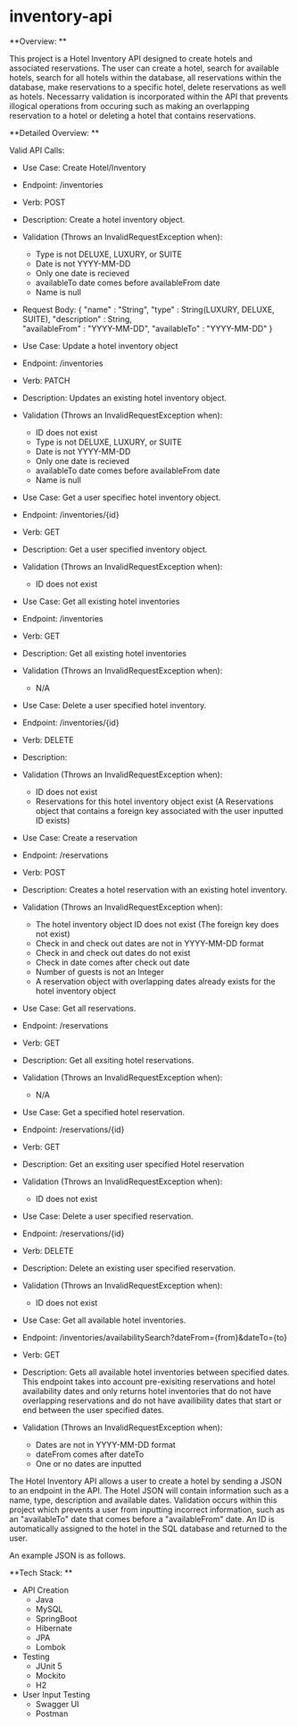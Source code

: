 # inventory-api
**Overview: **

This project is a Hotel Inventory API designed to create hotels and associated reservations. The user can create a hotel, search for available hotels, search for all hotels within the database, all reservations within the database, make reservations to a specific hotel, delete reservations as well as hotels. Necessarry validation is incorporated within the API that prevents illogical operations from occuring such as making an overlapping reservation to a hotel or deleting a hotel that contains reservations.

**Detailed Overview: **

Valid API Calls: 

  - Use Case: Create Hotel/Inventory 
  - Endpoint: /inventories
  - Verb: POST
  - Description: Create a hotel inventory object. 
  - Validation (Throws an InvalidRequestException when): 
    - Type is not DELUXE, LUXURY, or SUITE
    - Date is not YYYY-MM-DD
    - Only one date is recieved
    - availableTo date comes before availableFrom date
    - Name is null 
  - Request Body: 
      { 
      "name" : "String", 
      "type" : String(LUXURY, DELUXE, SUITE), 
      "description" : String,   
      "availableFrom" : "YYYY-MM-DD", 
      "availableTo" : "YYYY-MM-DD" 
      }

  - Use Case: Update a hotel inventory object
  - Endpoint: /inventories
  - Verb: PATCH
  - Description: Updates an existing hotel inventory object.
  - Validation (Throws an InvalidRequestException when): 
    - ID does not exist 
    - Type is not DELUXE, LUXURY, or SUITE
    - Date is not YYYY-MM-DD
    - Only one date is recieved
    - availableTo date comes before availableFrom date
    - Name is null 

  - Use Case: Get a user specifiec hotel inventory object. 
  - Endpoint: /inventories/{id}
  - Verb: GET
  - Description: Get a user specified inventory object. 
  - Validation (Throws an InvalidRequestException when): 
    -  ID does not exist 

  - Use Case: Get all existing hotel inventories 
  - Endpoint: /inventories
  - Verb: GET
  - Description: Get all existing hotel inventories 
  - Validation (Throws an InvalidRequestException when): 
    - N/A

  - Use Case: Delete a user specified hotel inventory. 
  - Endpoint: /inventories/{id}
  - Verb: DELETE
  - Description: 
  - Validation (Throws an InvalidRequestException when): 
    - ID does not exist 
    - Reservations for this hotel inventory object exist (A Reservations object that contains a foreign key associated with the user inputted ID exists) 

  - Use Case: Create a reservation
  - Endpoint: /reservations
  - Verb: POST
  - Description: Creates a hotel reservation with an existing hotel inventory. 
  - Validation (Throws an InvalidRequestException when): 
    - The hotel inventory object ID does not exist (The foreign key does not exist) 
    - Check in and check out dates are not in YYYY-MM-DD format
    - Check in and check out dates do not exist
    - Check in date comes after check out date
    - Number of guests is not an Integer 
    - A reservation object with overlapping dates already exists for the hotel inventory object

  - Use Case: Get all reservations. 
  - Endpoint: /reservations
  - Verb: GET
  - Description: Get all exsiting hotel reservations. 
  - Validation (Throws an InvalidRequestException when): 
    - N/A


  - Use Case: Get a specified hotel reservation. 
  - Endpoint: /reservations/{id}
  - Verb: GET
  - Description: Get an exsiting user specified Hotel reservation 
  - Validation (Throws an InvalidRequestException when): 
    - ID does not exist 

  - Use Case: Delete a user specified reservation. 
  - Endpoint: /reservations/{id}
  - Verb: DELETE
  - Description: Delete an existing user specified reservation. 
  - Validation (Throws an InvalidRequestException when): 
    - ID does not exist 

  - Use Case: Get all available hotel inventories. 
  - Endpoint: /inventories/availabilitySearch?dateFrom={from}&dateTo={to}
  - Verb: GET
  - Description: Gets all available hotel inventories between specified dates. This endpoint takes into account pre-exisiting reservations and hotel availability dates and only returns hotel inventories that do not have overlapping reservations and do not have availibility dates that start or end between the user specified dates. 
  - Validation (Throws an InvalidRequestException when): 
    - Dates are not in YYYY-MM-DD format
    - dateFrom comes after dateTo
    - One or no dates are inputted 

The Hotel Inventory API allows a user to create a hotel by sending a JSON to an endpoint in the API. The Hotel JSON will contain information such as a name, type, description and available dates. Validation occurs within this project which prevents a user from inputting incorrect information, such as an "availableTo" date that comes before a "availableFrom" date. An ID is automatically assigned to the hotel in the SQL database and returned to the user.

An example JSON is as follows.


**Tech Stack: **

- API Creation 
  - Java
  - MySQL 
  - SpringBoot 
  - Hibernate 
  - JPA 
  - Lombok 
- Testing 
  - JUnit 5
  - Mockito 
  - H2
- User Input Testing 
  - Swagger UI
  - Postman 
